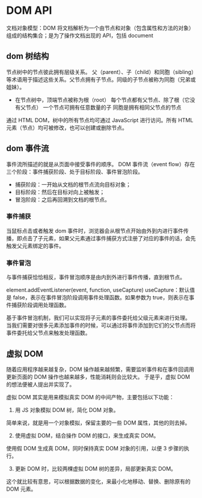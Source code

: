 # DOM API

文档对象模型：DOM 将文档解析为一个由节点和对象（包含属性和方法的对象）组成的结构集合；是为了操作文档出现的 API，包括 document

## dom 树结构

节点树中的节点彼此拥有层级关系。
父（parent）、子（child）和同胞（sibling）等术语用于描述这些关系。父节点拥有子节点。同级的子节点被称为同胞（兄弟或姐妹）。

- 在节点树中，顶端节点被称为根（root）
  每个节点都有父节点、除了根（它没有父节点）
  一个节点可拥有任意数量的子
  同胞是拥有相同父节点的节点

通过 HTML DOM，树中的所有节点均可通过 JavaScript 进行访问。所有 HTML 元素（节点）均可被修改，也可以创建或删除节点。

## dom 事件流

事件流所描述的就是从页面中接受事件的顺序。
DOM 事件流（event flow）存在三个阶段：事件捕获阶段、处于目标阶段、事件冒泡阶段。

- 捕获阶段：一开始从文档的根节点流向目标对象；
- 目标阶段：然后在目标对向上被触发；
- 冒泡阶段：之后再回溯到文档的根节点。

### 事件捕获

当鼠标点击或者触发 dom 事件时，浏览器会从根节点开始由外到内进行事件传播，即点击了子元素，如果父元素通过事件捕获方式注册了对应的事件的话，会先触发父元素绑定的事件。

### 事件冒泡

与事件捕获恰恰相反，事件冒泡顺序是由内到外进行事件传播，直到根节点。

element.addEventListener(event, function, useCapture)
useCapture：默认值是 false，表示在事件冒泡阶段调用事件处理函数。如果参数为 true，则表示在事件捕获阶段调用处理函数。

基于事件冒泡机制，我们可以实现将子元素的事件委托给父级元素来进行处理。
当我们需要对很多元素添加事件的时候，可以通过将事件添加到它们的父节点而将事件委托给父节点来触发处理函数。

## 虚拟 DOM

随着应用程序越来越复杂，DOM 操作越来越频繁，需要监听事件和在事件回调用更新页面的 DOM 操作也越来越多，性能消耗则会比较大。
于是乎，虚拟 DOM 的想法便被人提出并实现了。

虚拟 DOM 其实是用来模拟真实 DOM 的中间产物，主要包括以下功能：

1. 用 JS 对象模拟 DOM 树，简化 DOM 对象。

简单来说，就是用一个对象模拟，保留主要的一些 DOM 属性，其他的则去掉。

2. 使用虚拟 DOM，结合操作 DOM 的接口，来生成真实 DOM。

使用假 DOM 生成真 DOM，同时保持真实 DOM 对象的引用，以便 3 步骤的执行。

3. 更新 DOM 时，比较两棵虚拟 DOM 树的差异，局部更新真实 DOM。

这个就比较有意思，可以根据数据的变化，来最小化地移动、替换、删除原有的 DOM 元素。
